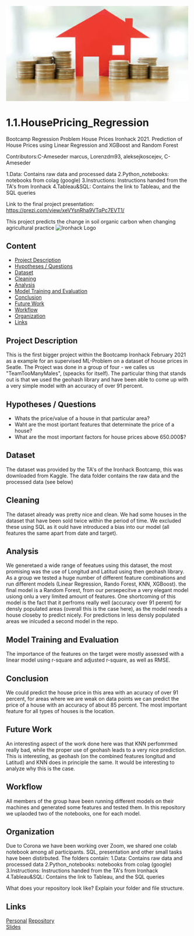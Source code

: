 <img src="https://github.com/C-Ameseder/1.1.HousePricing_Regression/blob/main/5.Pictures/download.jpg" alt="SOC in Dataset" width="500"/>

# 1.1.HousePricing_Regression
Bootcamp Regression Problem House Prices Ironhack 2021. Prediction of House Prices using Linear Regression and XGBoost and Random Forest

Contributors:C-Ameseder marcus, Lorenzdm93, aleksejkoscejev, C-Ameseder

1.Data: Contains raw data and processed data
2.Python_notebooks: notebooks from colag (google)
3.Instructions: Instructions handed from the TA's from Ironhack
4.Tableau&SQL: Contains the link to Tableau, and the SQL queries

Link to the final project presentation:
https://prezi.com/view/xeVYsnRha9VTqPc7EVT1/


This project predicts the change in soil organic carbon when changing agricultural practice
<img src="https://bit.ly/2VnXWr2" alt="Ironhack Logo" width="100"/>



## Content
- [Project Description](#project-description)
- [Hypotheses / Questions](#hypotheses-questions)
- [Dataset](#dataset)
- [Cleaning](#cleaning)
- [Analysis](#analysis)
- [Model Training and Evaluation](#model-training-and-evaluation)
- [Conclusion](#conclusion)
- [Future Work](#future-work)
- [Workflow](#workflow)
- [Organization](#organization)
- [Links](#links)

## Project Description
This is the first bigger project within the Bootcamp Ironhack February 2021 as a example for an supervised ML-Problem on a dataset of house prices in Seatle. The Project was done in a group of four - we calles us "TeamTooManyMales", (speacks for itself). The particular thing that stands out is that we used the geohash library and have been able to come up with a very simple model with an accuracy of over 91 percent.

## Hypotheses / Questions
* Whats the price/value of a house in that particular area?
* Waht are the most iportant features that determinate the price of a house?
* What are the most important factors for house prices above 650.000$?  


## Dataset
The dataset was provided by the TA's of the Ironhack Bootcamp, this was downloaded from Kaggle. The data folder contains the raw data and the processed data (see below)


## Cleaning
The dataset already was pretty nice and clean. We had some houses in the dataset that have been sold twice within the period of time. We excluded these using SQL as it ould have introduced a bias into our model (all features the same apart from date and target).

## Analysis
We generetaed a wide range of feeatues using this dataset, the most promising was the use of Longitud and Latitud using then geohash library.
As a group we tested a huge number of different feature combinations and run different models (Linear Regression, Rando Forest, KNN, XGBoost). the final model is a Random Forest, from our persepecitve a very elegant model usiong onlu a very limited amount of features. One shortcoming of this model is the fact that it perfroms really well (accuracy over 91 perent) for densly populated areas (overall this is the case here), as the model needs a house closeby to predict nicely. For  predictions in less densly populated areas we inlcuded a second model in the repo.

## Model Training and Evaluation
The importance of the features on the target were mostly assessed with a linear model using r-square and adjusted r-square, as well as RMSE. 

## Conclusion
We could predict the house price in this area with an acuracy of over 91 percent, for areas where we are weak on data points we can predict the price of a house with an accuracy of about 85 percent.
The most important feature for all types of houses is the location.

## Future Work
An interesting aspect of the work done here was that KNN perfomrmed really bad, while the proper use of geohash  leads to a very nice prediction. This is interesting, as geohash (on the combined features longitud and Latitud) and KNN does in principle the same. It would be interesting to analyze why this is the case.

## Workflow
All members of the group have been running different models on their machines and generated some features and tested them. In this repository we uplaoded two of the notebooks, one for each model. 

## Organization
Due to Corona we have been working over Zoom, we shared one colab notebook among all participants. SQL, presentation and other small tasks have been distirbuted.
The folders contain:
1.Data: Contains raw data and processed data
2.Python_notebooks: notebooks from colag (google)
3.Instructions: Instructions handed from the TA's from Ironhack
4.Tableau&SQL: Contains the link to Tableau, and the SQL queries

What does your repository look like? Explain your folder and file structure.

## Links


[Personal](https://www.christophameseder.com) 
[Repository](https://github.com/C-Ameseder/1.1.HousePricing_Regression/edit/main/README.md)  
[Slides](https://prezi.com/view/xeVYsnRha9VTqPc7EVT1/)  



